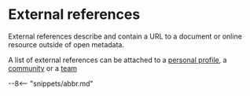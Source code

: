 <!-- SPDX-License-Identifier: CC-BY-4.0 -->
<!-- Copyright Contributors to the ODPi Egeria project. -->

# External references

External references describe and contain a URL to a document or online resource
outside of open metadata.

A list of external references can be attached to 
a [personal profile](/egeria-docs/concepts/personal-profile),
a [community](/egeria-docs/concepts/community) or
a [team](/egeria-docs/concepts/organizations/#team)


--8<-- "snippets/abbr.md"
